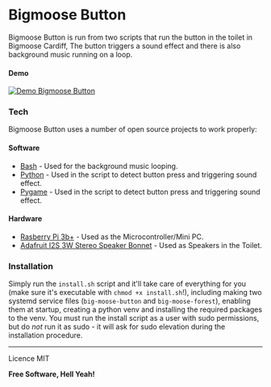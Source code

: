 # Bigmoose Button

Bigmoose Button is run from two scripts that run the button in the toilet in Bigmoose Cardiff, The button triggers a sound effect and there is also background music running on a loop.
#### Demo
[![Demo Bigmoose Button](https://media.giphy.com/media/WT3dnzmtPDhz3PwqiX/200w_d.gif)](https://media.giphy.com/media/WT3dnzmtPDhz3PwqiX/source.mp4)


### Tech

Bigmoose Button uses a number of open source projects to work properly:
#### Software
* [Bash](https://en.wikipedia.org/wiki/Bash_(Unix_shell)) - Used for the background music looping.
* [Python](https://www.python.org/) - Used in the script to detect button press and triggering sound effect.
* [Pygame](https://www.pygame.org/) - Used in the script to detect button press and triggering sound effect.
#### Hardware
* [Rasberry Pi 3b+](https://www.raspberrypi.org/products/raspberry-pi-3-model-b-plus/) - Used as the Microcontroller/Mini PC.
* [Adafruit I2S 3W Stereo Speaker Bonnet](https://www.adafruit.com/product/3346) - Used as Speakers in the Toilet. 


### Installation

Simply run the `install.sh` script and it'll take care of everything for you (make sure it's executable with `chmod +x install.sh`!), including making two systemd service files (`big-moose-button` and `big-moose-forest`), enabling them at startup, creating a python venv and installing the required packages to the venv.
You must run the install script as a user with sudo permissions, but do _not_ run it as sudo - it will ask for sudo elevation during the installation procedure.

----
Licence
MIT


**Free Software, Hell Yeah!**